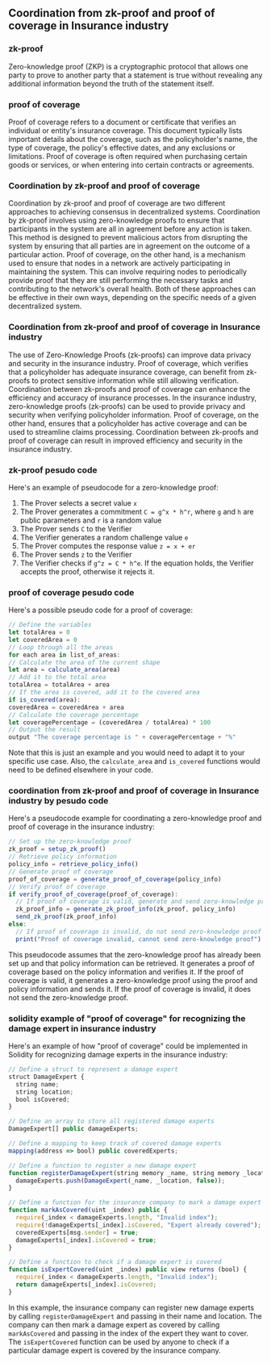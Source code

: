 ## Coordination from zk-proof and proof of coverage in Insurance industry

### zk-proof
Zero-knowledge proof (ZKP) is a cryptographic protocol that allows one party to prove to another party that a statement is true without revealing any additional information beyond the truth of the statement itself.

### proof of coverage
Proof of coverage refers to a document or certificate that verifies an individual or entity's insurance coverage. This document typically lists important details about the coverage, such as the policyholder's name, the type of coverage, the policy's effective dates, and any exclusions or limitations. Proof of coverage is often required when purchasing certain goods or services, or when entering into certain contracts or agreements.

### Coordination by zk-proof and proof of coverage
Coordination by zk-proof and proof of coverage are two different approaches to achieving consensus in decentralized systems.
Coordination by zk-proof involves using zero-knowledge proofs to ensure that participants in the system are all in agreement before any action is taken. This method is designed to prevent malicious actors from disrupting the system by ensuring that all parties are in agreement on the outcome of a particular action.
Proof of coverage, on the other hand, is a mechanism used to ensure that nodes in a network are actively participating in maintaining the system. This can involve requiring nodes to periodically provide proof that they are still performing the necessary tasks and contributing to the network's overall health.
Both of these approaches can be effective in their own ways, depending on the specific needs of a given decentralized system.

### Coordination from zk-proof and proof of coverage in Insurance industry
The use of Zero-Knowledge Proofs (zk-proofs) can improve data privacy and security in the insurance industry. Proof of coverage, which verifies that a policyholder has adequate insurance coverage, can benefit from zk-proofs to protect sensitive information while still allowing verification. Coordination between zk-proofs and proof of coverage can enhance the efficiency and accuracy of insurance processes.
In the insurance industry, zero-knowledge proofs (zk-proofs) can be used to provide privacy and security when verifying policyholder information. Proof of coverage, on the other hand, ensures that a policyholder has active coverage and can be used to streamline claims processing. Coordination between zk-proofs and proof of coverage can result in improved efficiency and security in the insurance industry.

### zk-proof pesudo code
Here's an example of pseudocode for a zero-knowledge proof:
1.	The Prover selects a secret value `x`
2.	The Prover generates a commitment `C = g^x * h^r`, where `g` and `h` are public parameters and `r` is a random value
3.	The Prover sends `C` to the Verifier
4.	The Verifier generates a random challenge value `e`
5.	The Prover computes the response value `z = x + er`
6.	The Prover sends `z` to the Verifier
7.	The Verifier checks if `g^z = C * h^e`. If the equation holds, the Verifier accepts the proof, otherwise it rejects it.

### proof of coverage pesudo code
Here's a possible pseudo code for a proof of coverage:

```js
// Define the variables
let totalArea = 0
let coveredArea = 0
// Loop through all the areas
for each area in list_of_areas:
// Calculate the area of the current shape
let area = calculate_area(area)
// Add it to the total area
totalArea = totalArea + area
// If the area is covered, add it to the covered area
if is_covered(area):
coveredArea = coveredArea + area
// Calculate the coverage percentage
let coveragePercentage = (coveredArea / totalArea) * 100
// Output the result
output "The coverage percentage is " + coveragePercentage + "%"
```

Note that this is just an example and you would need to adapt it to your specific use case. Also, the `calculate_area` and `is_covered` functions would need to be defined elsewhere in your code.

### coordination from zk-proof and proof of coverage in Insurance industry by pesudo code
Here's a pseudocode example for coordinating a zero-knowledge proof and proof of coverage in the insurance industry:

```js
// Set up the zero-knowledge proof
zk_proof = setup_zk_proof()
// Retrieve policy information
policy_info = retrieve_policy_info()
// Generate proof of coverage
proof_of_coverage = generate_proof_of_coverage(policy_info)
// Verify proof of coverage
if verify_proof_of_coverage(proof_of_coverage):
  // If proof of coverage is valid, generate and send zero-knowledge proof
  zk_proof_info = generate_zk_proof_info(zk_proof, policy_info)
  send_zk_proof(zk_proof_info)
else:
  // If proof of coverage is invalid, do not send zero-knowledge proof
  print("Proof of coverage invalid, cannot send zero-knowledge proof")
```

This pseudocode assumes that the zero-knowledge proof has already been set up and that policy information can be retrieved. It generates a proof of coverage based on the policy information and verifies it. If the proof of coverage is valid, it generates a zero-knowledge proof using the proof and policy information and sends it. If the proof of coverage is invalid, it does not send the zero-knowledge proof.

### solidity example of "proof of coverage" for recognizing the damage expert in insurance industry
Here's an example of how "proof of coverage" could be implemented in Solidity for recognizing damage experts in the insurance industry:

```js
// Define a struct to represent a damage expert
struct DamageExpert {
  string name;
  string location;
  bool isCovered;
}

// Define an array to store all registered damage experts
DamageExpert[] public damageExperts;

// Define a mapping to keep track of covered damage experts
mapping(address => bool) public coveredExperts;

// Define a function to register a new damage expert
function registerDamageExpert(string memory _name, string memory _location) public {
  damageExperts.push(DamageExpert(_name, _location, false));
}

// Define a function for the insurance company to mark a damage expert as covered
function markAsCovered(uint _index) public {
  require(_index < damageExperts.length, "Invalid index");
  require(!damageExperts[_index].isCovered, "Expert already covered");
  coveredExperts[msg.sender] = true;
  damageExperts[_index].isCovered = true;
}

// Define a function to check if a damage expert is covered
function isExpertCovered(uint _index) public view returns (bool) {
  require(_index < damageExperts.length, "Invalid index");
  return damageExperts[_index].isCovered;
}
```

In this example, the insurance company can register new damage experts by calling `registerDamageExpert` and passing in their name and location. The company can then mark a damage expert as covered by calling `markAsCovered` and passing in the index of the expert they want to cover. The `isExpertCovered` function can be used by anyone to check if a particular damage expert is covered by the insurance company.
